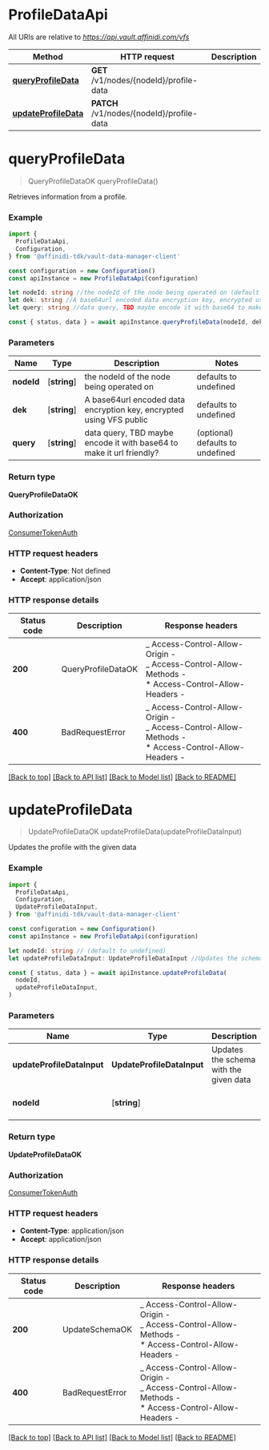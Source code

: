 # ProfileDataApi

All URIs are relative to *https://api.vault.affinidi.com/vfs*

| Method                                      | HTTP request                              | Description |
| ------------------------------------------- | ----------------------------------------- | ----------- |
| [**queryProfileData**](#queryprofiledata)   | **GET** /v1/nodes/{nodeId}/profile-data   |             |
| [**updateProfileData**](#updateprofiledata) | **PATCH** /v1/nodes/{nodeId}/profile-data |             |

# **queryProfileData**

> QueryProfileDataOK queryProfileData()

Retrieves information from a profile.

### Example

```typescript
import {
  ProfileDataApi,
  Configuration,
} from '@affinidi-tdk/vault-data-manager-client'

const configuration = new Configuration()
const apiInstance = new ProfileDataApi(configuration)

let nodeId: string //the nodeId of the node being operated on (default to undefined)
let dek: string //A base64url encoded data encryption key, encrypted using VFS public (default to undefined)
let query: string //data query, TBD maybe encode it with base64 to make it url friendly? (optional) (default to undefined)

const { status, data } = await apiInstance.queryProfileData(nodeId, dek, query)
```

### Parameters

| Name       | Type         | Description                                                          | Notes                            |
| ---------- | ------------ | -------------------------------------------------------------------- | -------------------------------- |
| **nodeId** | [**string**] | the nodeId of the node being operated on                             | defaults to undefined            |
| **dek**    | [**string**] | A base64url encoded data encryption key, encrypted using VFS public  | defaults to undefined            |
| **query**  | [**string**] | data query, TBD maybe encode it with base64 to make it url friendly? | (optional) defaults to undefined |

### Return type

**QueryProfileDataOK**

### Authorization

[ConsumerTokenAuth](../README.md#ConsumerTokenAuth)

### HTTP request headers

- **Content-Type**: Not defined
- **Accept**: application/json

### HTTP response details

| Status code | Description        | Response headers                                                                                                  |
| ----------- | ------------------ | ----------------------------------------------------------------------------------------------------------------- |
| **200**     | QueryProfileDataOK | _ Access-Control-Allow-Origin - <br> _ Access-Control-Allow-Methods - <br> \* Access-Control-Allow-Headers - <br> |
| **400**     | BadRequestError    | _ Access-Control-Allow-Origin - <br> _ Access-Control-Allow-Methods - <br> \* Access-Control-Allow-Headers - <br> |

[[Back to top]](#) [[Back to API list]](../README.md#documentation-for-api-endpoints) [[Back to Model list]](../README.md#documentation-for-models) [[Back to README]](../README.md)

# **updateProfileData**

> UpdateProfileDataOK updateProfileData(updateProfileDataInput)

Updates the profile with the given data

### Example

```typescript
import {
  ProfileDataApi,
  Configuration,
  UpdateProfileDataInput,
} from '@affinidi-tdk/vault-data-manager-client'

const configuration = new Configuration()
const apiInstance = new ProfileDataApi(configuration)

let nodeId: string // (default to undefined)
let updateProfileDataInput: UpdateProfileDataInput //Updates the schema with the given data

const { status, data } = await apiInstance.updateProfileData(
  nodeId,
  updateProfileDataInput,
)
```

### Parameters

| Name                       | Type                       | Description                            | Notes                 |
| -------------------------- | -------------------------- | -------------------------------------- | --------------------- |
| **updateProfileDataInput** | **UpdateProfileDataInput** | Updates the schema with the given data |                       |
| **nodeId**                 | [**string**]               |                                        | defaults to undefined |

### Return type

**UpdateProfileDataOK**

### Authorization

[ConsumerTokenAuth](../README.md#ConsumerTokenAuth)

### HTTP request headers

- **Content-Type**: application/json
- **Accept**: application/json

### HTTP response details

| Status code | Description     | Response headers                                                                                                  |
| ----------- | --------------- | ----------------------------------------------------------------------------------------------------------------- |
| **200**     | UpdateSchemaOK  | _ Access-Control-Allow-Origin - <br> _ Access-Control-Allow-Methods - <br> \* Access-Control-Allow-Headers - <br> |
| **400**     | BadRequestError | _ Access-Control-Allow-Origin - <br> _ Access-Control-Allow-Methods - <br> \* Access-Control-Allow-Headers - <br> |

[[Back to top]](#) [[Back to API list]](../README.md#documentation-for-api-endpoints) [[Back to Model list]](../README.md#documentation-for-models) [[Back to README]](../README.md)
